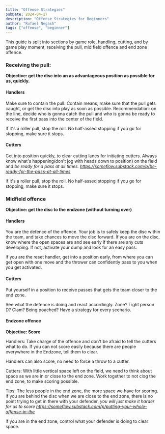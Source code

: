 ```yaml
---
title: "Offense Strategies"
pubDate: 2024-04-17
description: "Offense Strategies for Beginners"
author: "Rufael Negash"
tags: ["offense", "beginner"]
---
```


This guide is split into sections by game role, handling, cutting, and by game play moment, receiving the pull, mid field offence and end zone offence.

### Receiving the pull:

**Objective: get the disc into an as advantageous position as possible for us, quickly.**

#### Handlers

Make sure to contain the pull. Contain means, make sure that the pull gets caught, or get the disc into play as soon as possible.
Recommendation: on the line, decide who is gonna catch the pull and who is gonna be ready to receive the first pass into the center of the field.

If it's a roller pull, stop the roll. No half-assed stopping if you go for stopping, make sure it stops.

#### Cutters

Get into position quickly, to clear cutting lanes for initiating cutters. Always know what's happening(don't jog with heads down to position) on the field and _be ready for a pass at all times. https://someflow.substack.com/p/be-ready-for-the-pass-at-all-times_

If it's a roller pull, stop the roll. No half-assed stopping if you go for stopping, make sure it stops.

### Midfield offence

**Objective: get the disc to the endzone (without turning over)**

#### Handlers

You are the defence of the offence. Your job is to safely keep the disc within the team, and take chances to move the disc forward.
If you are on the disc, know where the open spaces are and see early if there are any cuts developing.
If not, activate your dump and look for an easy pass.

If you are the reset handler, get into a position early, from where you can get open with one move and the thrower can confidently pass to you when you get activated.

#### Cutters

Put yourself in a position to receive passes that gets the team closer to the end zone.

See what the defence is doing and react accordingly. Zone? Tight person D? Clam? Being poached? Have a strategy for every scenario.

#### Endzone offence

**Objective: Score**

Handlers:
Take charge of the offence and don't be afraid to tell the cutters what to do. If you can not score easily because there are people everywhere in the Endzone, tell them to clear.

Handlers can also score, no need to force a throw to a cutter.

Cutters:
With little vertical space left on the field, we need to think about space as we are in or close to the end zone. Work together to not clog the end zone, to make scoring possible.

Tips: The less people in the end zone, the more space we have for scoring. If you are behind the disc when we are close to the end zone, there is no point trying to get in there with your defender, _you will just make it harder for us to score https://someflow.substack.com/p/putting-your-whole-offense-in-the_

If you are in the end zone, control what your defender is doing to clear space.
